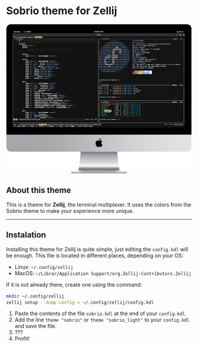 # Sobrio theme for Zellij

![Screenshot](./images/screen.png)

## About this theme

This is a theme for **Zellij**, the terminal multiplexer. It uses the colors from the Sobrio theme to make your experience more unique.

---

## Instalation

Installing this theme for Zellij is quite simple, just editing the `config.kdl` will be enough.
This file is located in different places, depending on your OS:

- Linux: `~/.config/zellij`
- MacOS: `~/Librar/Application Support/org.Zellij-Contributors.Zellij`

If it is not already there, create one using the command:

```bash
mkdir ~/.config/zellij
zellij setup --dump-config > ~/.config/zellij/config.kdl
```

1. Paste the contents of the file `sobrio.kdl` at the end of your `config.kdl`.
2. Add the line `theme "sobrio"` or `theme "sobrio_light"` to your `config.kdl` and save the file.
3. ???
4. Profit!